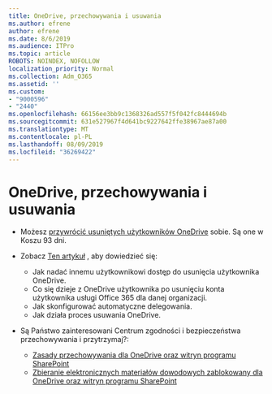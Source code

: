 ```yaml
---
title: OneDrive, przechowywania i usuwania
ms.author: efrene
author: efrene
ms.date: 8/6/2019
ms.audience: ITPro
ms.topic: article
ROBOTS: NOINDEX, NOFOLLOW
localization_priority: Normal
ms.collection: Adm_O365
ms.assetid: ''
ms.custom:
- "9000596"
- "2440"
ms.openlocfilehash: 66156ee3bb9c1368326ad557f5f042fc8444694b
ms.sourcegitcommit: 631e527967f4d641bc9227642ffe38967ae87a00
ms.translationtype: MT
ms.contentlocale: pl-PL
ms.lasthandoff: 08/09/2019
ms.locfileid: "36269422"
---
```

# <a name="onedrive-retention-and-deletion"></a>OneDrive, przechowywania i usuwania

- Możesz [przywrócić usuniętych użytkowników OneDrive](https://docs.microsoft.com/onedrive/restore-deleted-onedrive) sobie. Są one w Koszu 93 dni. 

- Zobacz [Ten artykuł](https://docs.microsoft.com/onedrive/restore-deleted-onedrive) , aby dowiedzieć się:
    - Jak nadać innemu użytkownikowi dostęp do usunięcia użytkownika OneDrive.
    - Co się dzieje z OneDrive użytkownika po usunięciu konta użytkownika usługi Office 365 dla danej organizacji.
    - Jak skonfigurować automatyczne delegowania.
    - Jak działa proces usuwania OneDrive.

- Są Państwo zainteresowani Centrum zgodności i bezpieczeństwa przechowywania i przytrzymaj?:
    - [Zasady przechowywania dla OneDrive oraz witryn programu SharePoint](https://docs.microsoft.com/office365/securitycompliance/retention-policies?redirectSourcePath=%252farticle%252f5e377752-700d-4870-9b6d-12bfc12d2423#content-in-onedrive-accounts-and-sharepoint-sites)
    - [Zbieranie elektronicznych materiałów dowodowych zablokowany dla OneDrive oraz witryn programu SharePoint](https://docs.microsoft.com/office365/securitycompliance/ediscovery-cases#step-4-place-content-locations-on-hold)



